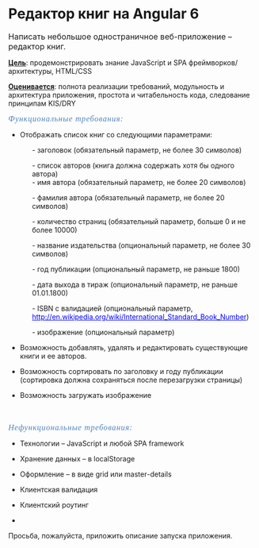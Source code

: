 # Редактор книг на Angular 6
<p style="margin-bottom: 0.35cm"><font style="font-size: 12pt">Написать небольшое одностраничное веб-приложение &ndash; редактор книг.</font></p>
<p style="margin-bottom: 0.35cm"><u><b>Цель</b></u>: продемонстрировать знание <span lang="en-US">JavaScript</span> и <span lang="en-US">SPA</span> фреймворков/архитектуры, HTML/CSS</p>
<p style="margin-bottom: 0.35cm"><u><b>Оценивается</b></u>: полнота реализации требований, модульность и архитектура приложения, простота и читабельность кода, следование принципам <span lang="en-US">KIS</span>/<span lang="en-US">DRY</span></p>
<p style="margin-bottom: 0.35cm; letter-spacing: 0.8pt"><font color="#4f81bd"><font face="Cambria, serif"><font style="font-size: 12pt"><i>Функциональные требования:</i></font></font></font></p>
<ul>
	<li>
		<p style="margin-bottom: 0.35cm">Отображать список книг со следующими параметрами:</p>
	</li>
</ul>
<p style="margin-left: 1.27cm; margin-bottom: 0.35cm">- заголовок (обязательный параметр, не более 30 символов)</p>
<p style="margin-left: 1.27cm; margin-bottom: 0.35cm">- список авторов (книга должна содержать хотя бы одного автора)<br>
	- имя автора (обязательный параметр, не более 20 символов)</p>
<p style="margin-left: 1.27cm; margin-bottom: 0.35cm">- фамилия автора (обязательный параметр, не более 20 символов)</p>
<p style="margin-left: 1.27cm; margin-bottom: 0.35cm">- количество страниц (обязательный параметр, больше 0 и не более 10000)</p>
<p style="margin-left: 1.27cm; margin-bottom: 0.35cm">- название издательства (опциональный параметр, не более 30 символов)</p>
<p style="margin-left: 1.27cm; margin-bottom: 0.35cm">- год публикации (опциональный параметр, не раньше 1800)</p>
<p style="margin-left: 1.27cm; margin-bottom: 0.35cm">- дата выхода в тираж (опциональный параметр, не раньше 01.01.1800)</p>
<p style="margin-left: 1.27cm; margin-bottom: 0.35cm">- <span lang="en-US">ISBN</span> с валидацией (опциональный параметр, <a href="http://en.wikipedia.org/wiki/International_Standard_Book_Number"><font color="#0000ff"><u><span lang="en-US">http</span></u></font><font color="#0000ff"><u>://</u></font><font color="#0000ff"><u><span lang="en-US">en</span></u></font><font color="#0000ff"><u>.</u></font><font color="#0000ff"><u><span lang="en-US">wikipedia</span></u></font><font color="#0000ff"><u>.</u></font><font color="#0000ff"><u><span lang="en-US">org</span></u></font><font color="#0000ff"><u>/</u></font><font color="#0000ff"><u><span lang="en-US">wiki</span></u></font><font color="#0000ff"><u>/</u></font><font color="#0000ff"><u><span lang="en-US">International</span></u></font><font color="#0000ff"><u>_</u></font><font color="#0000ff"><u><span lang="en-US">Standard</span></u></font><font color="#0000ff"><u>_</u></font><font color="#0000ff"><u><span lang="en-US">Book</span></u></font><font color="#0000ff"><u>_</u></font><font color="#0000ff"><u><span lang="en-US">Number</span></u></font></a>)</p>
<p style="margin-left: 1.27cm; margin-bottom: 0.35cm">- изображение (опциональный параметр)</p>
<ul>
	<li>
		<p style="margin-bottom: 0.35cm">Возможность добавлять, удалять и редактировать существующие книги и ее авторов.</p>
	</li>
	<li>
		<p style="margin-bottom: 0.35cm">Возможность сортировать по заголовку и году публикации (сортировка должна сохраняться после перезагрузки страницы)</p>
	</li>
	<li>
		<p style="margin-bottom: 0.35cm">Возможность загружать изображение<br>
			<br>
			&nbsp;</p>
	</li>
</ul>
<p style="margin-bottom: 0.35cm; letter-spacing: 0.8pt"><font color="#4f81bd"><font face="Cambria, serif"><font style="font-size: 12pt"><i>Нефункциональные требования:</i></font></font></font></p>
<ul>
	<li>
		<p style="margin-bottom: 0.35cm">Технологии &ndash; <span lang="en-US">JavaScript</span> и любой <span lang="en-US">SPA</span> <span lang="en-US">framework</span></p>
	</li>
	<li>
		<p style="margin-bottom: 0.35cm">Хранение данных &ndash; в <span lang="en-US">localStorage</span></p>
	</li>
	<li>
		<p style="margin-bottom: 0.35cm">Оформление &ndash; в виде <span lang="en-US">grid</span> или <span lang="en-US">master</span>-<span lang="en-US">details</span></p>
	</li>
	<li>
		<p style="margin-bottom: 0.35cm">Клиентская валидация</p>
	</li>
	<li>
		<p style="margin-bottom: 0.35cm">Клиентский роутинг</p>
	</li>
	<li>
		<p style="margin-bottom: 0.35cm"><a name="_GoBack"></a></p>
	</li>
</ul>
<p style="margin-bottom: 0.35cm">Просьба, пожалуйста, приложить описание запуска приложения.</p>
<p>&nbsp;</p>


